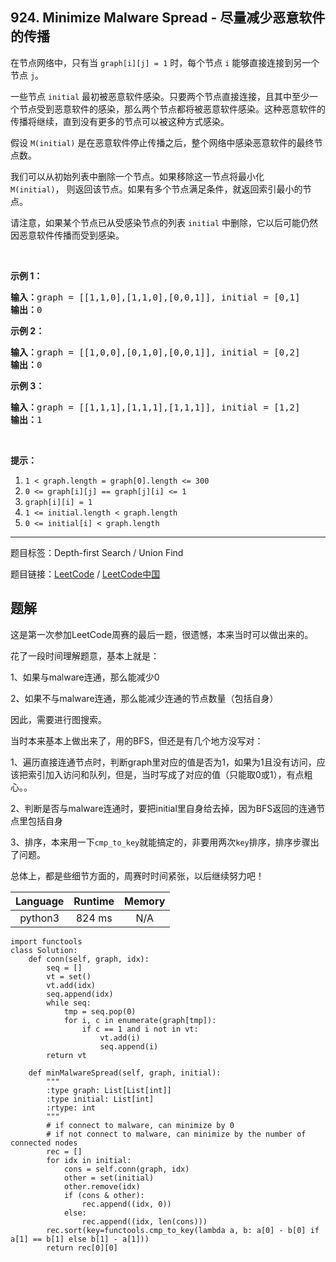 ## 924. Minimize Malware Spread - 尽量减少恶意软件的传播

<!--If you want to use the English description, use `question.content` instead-->

<p>在节点网络中，只有当 <code>graph[i][j] = 1</code>&nbsp;时，每个节点&nbsp;<code>i</code>&nbsp;能够直接连接到另一个节点 <code>j</code>。</p>

<p>一些节点&nbsp;<code>initial</code>&nbsp;最初被恶意软件感染。只要两个节点直接连接，且其中至少一个节点受到恶意软件的感染，那么两个节点都将被恶意软件感染。这种恶意软件的传播将继续，直到没有更多的节点可以被这种方式感染。</p>

<p>假设 <code>M(initial)</code> 是在恶意软件停止传播之后，整个网络中感染恶意软件的最终节点数。</p>

<p>我们可以从初始列表中删除一个节点。如果移除这一节点将最小化 <code>M(initial)</code>，&nbsp;则返回该节点。如果有多个节点满足条件，就返回索引最小的节点。</p>

<p>请注意，如果某个节点已从受感染节点的列表 <code>initial</code> 中删除，它以后可能仍然因恶意软件传播而受到感染。</p>

<p>&nbsp;</p>

<ol>
</ol>

<p><strong>示例 1：</strong></p>

<pre><strong>输入：</strong>graph = [[1,1,0],[1,1,0],[0,0,1]], initial = [0,1]
<strong>输出：</strong>0
</pre>

<p><strong>示例 2：</strong></p>

<pre><strong>输入：</strong>graph = [[1,0,0],[0,1,0],[0,0,1]], initial = [0,2]
<strong>输出：</strong>0
</pre>

<p><strong>示例 3：</strong></p>

<pre><strong>输入：</strong>graph = [[1,1,1],[1,1,1],[1,1,1]], initial = [1,2]
<strong>输出：</strong>1
</pre>

<p>&nbsp;</p>

<p><strong>提示：</strong></p>

<ol>
	<li><code>1 &lt; graph.length = graph[0].length &lt;= 300</code></li>
	<li><code>0 &lt;= graph[i][j] == graph[j][i] &lt;= 1</code></li>
	<li><code>graph[i][i] = 1</code></li>
	<li><code>1 &lt;= initial.length &lt; graph.length</code></li>
	<li><code>0 &lt;= initial[i] &lt; graph.length</code></li>
</ol>



-----

题目标签：Depth-first Search / Union Find

题目链接：[LeetCode](https://leetcode.com/problems/minimize-malware-spread/description/)  /  [LeetCode中国](https://leetcode-cn.com/problems/minimize-malware-spread/description/)

## 题解

这是第一次参加LeetCode周赛的最后一题，很遗憾，本来当时可以做出来的。

花了一段时间理解题意，基本上就是：

1、如果与malware连通，那么能减少0

2、如果不与malware连通，那么能减少连通的节点数量（包括自身）

因此，需要进行图搜索。

当时本来基本上做出来了，用的BFS，但还是有几个地方没写对：

1、遍历直接连通节点时，判断graph里对应的值是否为1，如果为1且没有访问，应该把索引加入访问和队列，但是，当时写成了对应的值（只能取0或1），有点粗心。。

2、判断是否与malware连通时，要把initial里自身给去掉，因为BFS返回的连通节点里包括自身

3、排序，本来用一下`cmp_to_key`就能搞定的，非要用两次`key`排序，排序步骤出了问题。

总体上，都是些细节方面的，周赛时时间紧张，以后继续努力吧！

| Language | Runtime | Memory |
|:---:|:---:|:---:|
| python3  | 824  ms | N/A |

```python3
import functools
class Solution:
    def conn(self, graph, idx):
        seq = []
        vt = set()
        vt.add(idx)
        seq.append(idx)
        while seq:
            tmp = seq.pop(0)
            for i, c in enumerate(graph[tmp]):
                if c == 1 and i not in vt:
                    vt.add(i)
                    seq.append(i)
        return vt
            
    def minMalwareSpread(self, graph, initial):
        """
        :type graph: List[List[int]]
        :type initial: List[int]
        :rtype: int
        """
        # if connect to malware, can minimize by 0
        # if not connect to malware, can minimize by the number of connected nodes
        rec = []
        for idx in initial:
            cons = self.conn(graph, idx)
            other = set(initial)
            other.remove(idx)
            if (cons & other):
                rec.append((idx, 0))
            else:
                rec.append((idx, len(cons)))
        rec.sort(key=functools.cmp_to_key(lambda a, b: a[0] - b[0] if a[1] == b[1] else b[1] - a[1]))
        return rec[0][0]
```
